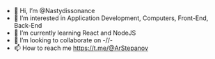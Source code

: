 - 👋 Hi, I’m @Nastydissonance
- 👀 I’m interested in Application Development, Computers, Front-End, Back-End
- 🌱 I’m currently learning React and NodeJS
- 💞️ I’m looking to collaborate on -//-
- 📫 How to reach me https://t.me/@ArStepanov

<!---
Nastydissonance/Nastydissonance is a ✨ special ✨ repository because its `README.md` (this file) appears on your GitHub profile.
You can click the Preview link to take a look at your changes.
--->

